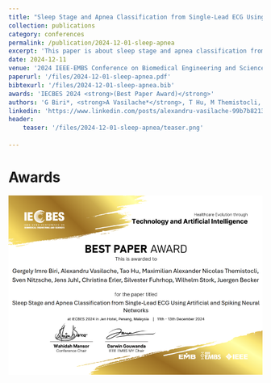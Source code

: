 ```yaml
---
title: "Sleep Stage and Apnea Classification from Single-Lead ECG Using Artificial and Spiking Neural Networks"
collection: publications
category: conferences
permalink: /publication/2024-12-01-sleep-apnea
excerpt: 'This paper is about sleep stage and apnea classification from single-lead ECG using artificial and spiking neural networks.'
date: 2024-12-11
venue: '2024 IEEE-EMBS Conference on Biomedical Engineering and Sciences (IECBES)'
paperurl: '/files/2024-12-01-sleep-apnea.pdf'
bibtexurl: '/files/2024-12-01-sleep-apnea.bib'
awards: 'IECBES 2024 <strong>(Best Paper Award)</strong>'
authors: 'G Biri*, <strong>A Vasilache*</strong>, T Hu, M Themistocli, S Nitzsche, J Juhl, C Erler, S Fuhrhop, W Stork, J Becker'
linkedin: 'https://www.linkedin.com/posts/alexandru-vasilache-99b7b8213_bestpaperaward-ai-healthcare-activity-7283054262173978626-w5ep?utm_source=share&utm_medium=member_desktop&rcm=ACoAADYLuocB_1uEIUwQkpQgukX8aAn-v1Os43E'
header:
    teaser: '/files/2024-12-01-sleep-apnea/teaser.png'
    
---
```


# Awards
<p align="center">
  <img src="/files/2024-12-01-sleep-apnea/images/bpa.png" alt="Best Paper Award">
</p>